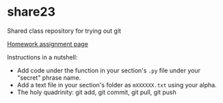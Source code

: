 # share23
Shared class repository for trying out git

[Homework assignment page](https://usna.edu/Users/cs/SD212/hw/packs/sharedrepo.php)

Instructions in a nutshell:

*   Add code under the function in your section's `.py` file under your
    "secret" phrase name.
*   Add a text file in your section's folder as `mXXXXXX.txt` using your
    alpha.
*   The holy quadrinity: git add, git commit, git pull, git push
